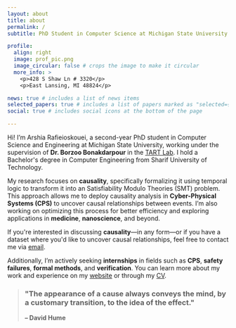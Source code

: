 ```yaml
---
layout: about
title: about
permalink: /
subtitle: PhD Student in Computer Science at Michigan State University

profile:
  align: right
  image: prof_pic.png
  image_circular: false # crops the image to make it circular
  more_info: >
    <p>428 S Shaw Ln # 3320</p>
    <p>East Lansing, MI 48824</p>

news: true # includes a list of news items
selected_papers: true # includes a list of papers marked as "selected={true}"
social: true # includes social icons at the bottom of the page

---
```


Hi! I’m Arshia Rafieioskouei, a second-year PhD student in Computer Science and Engineering at Michigan State University, working under the supervision of **Dr. Borzoo Bonakdarpour** in the [TART Lab](https://www.cse.msu.edu/tart/). I hold a Bachelor's degree in Computer Engineering from Sharif University of Technology.

My research focuses on **causality**, specifically formalizing it using temporal logic to transform it into an Satisfiability Modulo Theories (SMT) problem. This approach allows me to deploy causality analysis in **Cyber-Physical Systems (CPS)** to uncover causal relationships between events. I’m also working on optimizing this process for better efficiency and exploring applications in **medicine**, **nanoscience**, and beyond.

If you're interested in discussing **causality**—in any form—or if you have a dataset where you'd like to uncover causal relationships, feel free to contact me via [email](mailto:rafieios@msu.edu).

Additionally, I’m actively seeking **internships** in fields such as **CPS**, **safety failures**, **formal methods**, and **verification**. You can learn more about my work and experience on my [website](https://arshiarafiei.github.io/) or through my [CV](https://arshiarafiei.github.io/assets/pdf/CV.pdf).


> ### "The appearance of a cause always conveys the mind, by a customary transition, to the idea of the effect."
> **– David Hume**
